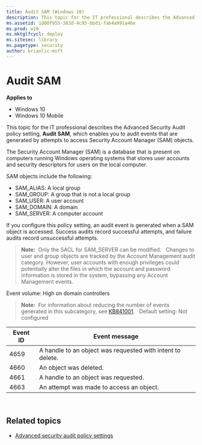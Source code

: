 ```yaml
---
title: Audit SAM (Windows 10)
description: This topic for the IT professional describes the Advanced Security Audit policy setting, Audit SAM, which enables you to audit events that are generated by attempts to access Security Account Manager (SAM) objects.
ms.assetid: 1d00f955-383d-4c95-bbd1-fab4a991a46e
ms.prod: w10
ms.mktglfcycl: deploy
ms.sitesec: library
ms.pagetype: security
author: brianlic-msft
---
```


# Audit SAM

**Applies to**
-   Windows 10
-   Windows 10 Mobile

This topic for the IT professional describes the Advanced Security Audit policy setting, **Audit SAM**, which enables you to audit events that are generated by attempts to access Security Account Manager (SAM) objects.

The Security Account Manager (SAM) is a database that is present on computers running Windows operating systems that stores user accounts and security descriptors for users on the local computer.

SAM objects include the following:

-   SAM\_ALIAS: A local group
-   SAM\_GROUP: A group that is not a local group
-   SAM\_USER: A user account
-   SAM\_DOMAIN: A domain
-   SAM\_SERVER: A computer account

If you configure this policy setting, an audit event is generated when a SAM object is accessed. Success audits record successful attempts, and failure audits record unsuccessful attempts.

> **Note:**  Only the SACL for SAM\_SERVER can be modified.
 
Changes to user and group objects are tracked by the Account Management audit category. However, user accounts with enough privileges could potentially alter the files in which the account and password information is stored in the system, bypassing any Account Management events.

Event volume: High on domain controllers

> **Note:**  For information about reducing the number of events generated in this subcategory, see [KB841001](http://go.microsoft.com/fwlink/p/?LinkId=121698).
 
Default setting: Not configured

| Event ID | Event message |
| - | - |
| 4659 | A handle to an object was requested with intent to delete.| 
| 4660 | An object was deleted. |
| 4661 | A handle to an object was requested.| 
| 4663 | An attempt was made to access an object.|
 
## Related topics

- [Advanced security audit policy settings](advanced-security-audit-policy-settings.md)
 
 
